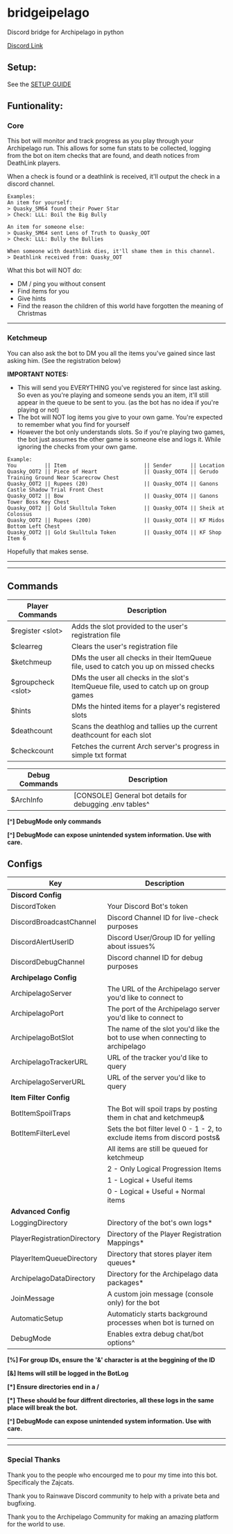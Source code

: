 # bridgeipelago

Discord bridge for Archipelago in python

[Discord Link](https://discord.gg/5v9P3qNPXp)

## Setup:
See the [SETUP GUIDE](docs/setup.md)

## Funtionality:

### Core
This bot will monitor and track progress as you play through your Archipelago run.
This allows for some fun stats to be collected, logging from the bot on item checks that are found, and death notices from DeathLink players.

When a check is found or a deathlink is received, it'll output the check in a discord channel.

```
Examples:
An item for yourself:
> Quasky_SM64 found their Power Star
> Check: LLL: Boil the Big Bully

An item for someone else:
> Quasky_SM64 sent Lens of Truth to Quasky_OOT
> Check: LLL: Bully the Bullies

When someone with deathlink dies, it'll shame them in this channel.
> Deathlink received from: Quasky_OOT
```

What this bot will NOT do:
 - DM / ping you without consent
 - Find items for you
 - Give hints
 - Find the reason the children of this world have forgotten the meaning of Christmas

---
### Ketchmeup
You can also ask the bot to DM you all the items you've gained since last asking him.
(See the registration below)

**IMPORTANT NOTES:**
- This will send you EVERYTHING you've registered for since last asking. So even as you're playing and someone sends you an item, it'll still appear in the queue to be sent to you. (as the bot has no idea if you're playing or not)
- The bot will NOT log items you give to your own game. You're expected to remember what you find for yourself
- However the bot only understands slots. So if you're playing two games, the bot just assumes the other game is someone else and logs it. While ignoring the checks from your own game.

```
Example:
You         || Item                         || Sender      || Location
Quasky_OOT2 || Piece of Heart               || Quasky_OOT4 || Gerudo Training Ground Near Scarecrow Chest
Quasky_OOT2 || Rupees (20)                  || Quasky_OOT4 || Ganons Castle Shadow Trial Front Chest
Quasky_OOT2 || Bow                          || Quasky_OOT4 || Ganons Tower Boss Key Chest
Quasky_OOT2 || Gold Skulltula Token         || Quasky_OOT4 || Sheik at Colossus
Quasky_OOT2 || Rupees (200)                 || Quasky_OOT4 || KF Midos Bottom Left Chest
Quasky_OOT2 || Gold Skulltula Token         || Quasky_OOT4 || KF Shop Item 6
```
Hopefully that makes sense.

---
---

## Commands

|Player Commands|Description|
|---|---|
|$register \<slot>|Adds the slot provided to the user's registration file
|$clearreg|Clears the user's registration file|
|$ketchmeup|DMs the user all checks in their ItemQueue file, used to catch you up on missed checks|
|$groupcheck \<slot>|DMs the user all checks in the slot's ItemQueue file, used to catch up on group games|
|$hints|DMs the hinted items for a player's registered slots|
|$deathcount|Scans the deathlog and tallies up the current deathcount for each slot|
|$checkcount|Fetches the current Arch server's progress in simple txt format|

|Debug Commands|Description|
|---|---|
|$ArchInfo|\[CONSOLE] General bot details for debugging .env tables^|

**\[^] DebugMode only commands**

**\[^] DebugMode can expose unintended system information. Use with care.**

## Configs
|Key|Description|
|---|---|
|**Discord Config**||
|DiscordToken|Your Discord Bot's token|
|DiscordBroadcastChannel|Discord Channel ID for live-check purposes|
|DiscordAlertUserID|Discord User/Group ID for yelling about issues%|
|DiscordDebugChannel|Discord channel ID for debug purposes|
|**Archipelago Config**||
|ArchipelagoServer|The URL of the Archipelago server you'd like to connect to|
|ArchipelagoPort|The port of the Archipelago server you'd like to connect to|
|ArchipelagoBotSlot|The name of the slot you'd like the bot to use when connecting to archipelago|
|ArchipelagoTrackerURL|URL of the tracker you'd like to query|
|ArchipelagoServerURL|URL of the server you'd like to query|
|**Item Filter Config**||
|BotItemSpoilTraps|The Bot will spoil traps by posting them in chat and ketchmeup&|
|BotItemFilterLevel|Sets the bot filter level 0 - 1 - 2, to exclude items from discord posts&|
||All items are still be queued for ketchmeup|
||2 - Only Logical Progression Items|
||1 - Logical + Useful items|
||0 - Logical + Useful + Normal items|
|**Advanced Config**||
|LoggingDirectory|Directory of the bot's own logs*|
|PlayerRegistrationDirectory|Directory of the Player Registration Mappings*|
|PlayerItemQueueDirectory|Directory that stores player item queues*|
|ArchipelagoDataDirectory|Directory for the Archipelago data packages*|
|JoinMessage|A custom join message (console only) for the bot|
|AutomaticSetup|Automaticly starts background processes when bot is turned on|
|DebugMode|Enables extra debug chat/bot options^|

**\[%] For group IDs, ensure the '&' character is at the beggining of the ID**

**\[&] Items will still be logged in the BotLog**

**\[*] Ensure directories end in a /**

**\[*] These should be four diffrent directories, all these logs in the same place will break the bot.**

**\[^] DebugMode can expose unintended system information. Use with care.**


---
---

### Special Thanks

Thank you to the people who encourged me to pour my time into this bot. Specificaly the Zajcats.

Thank you to Rainwave Discord community to help with a private beta and bugfixing.

Thank you to the Archipelago Community for making an amazing platform for the world to use.
